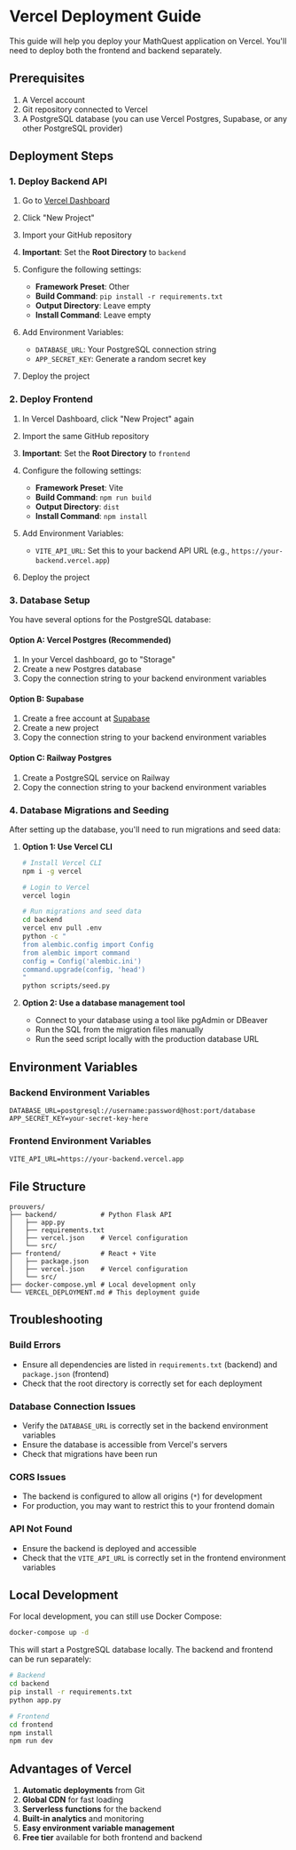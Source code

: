 # Vercel Deployment Guide

This guide will help you deploy your MathQuest application on Vercel. You'll need to deploy both the frontend and backend separately.

## Prerequisites

1. A Vercel account
2. Git repository connected to Vercel
3. A PostgreSQL database (you can use Vercel Postgres, Supabase, or any other PostgreSQL provider)

## Deployment Steps

### 1. Deploy Backend API

1. Go to [Vercel Dashboard](https://vercel.com/dashboard)
2. Click "New Project"
3. Import your GitHub repository
4. **Important**: Set the **Root Directory** to `backend`
5. Configure the following settings:
   - **Framework Preset**: Other
   - **Build Command**: `pip install -r requirements.txt`
   - **Output Directory**: Leave empty
   - **Install Command**: Leave empty

6. Add Environment Variables:
   - `DATABASE_URL`: Your PostgreSQL connection string
   - `APP_SECRET_KEY`: Generate a random secret key

7. Deploy the project

### 2. Deploy Frontend

1. In Vercel Dashboard, click "New Project" again
2. Import the same GitHub repository
3. **Important**: Set the **Root Directory** to `frontend`
4. Configure the following settings:
   - **Framework Preset**: Vite
   - **Build Command**: `npm run build`
   - **Output Directory**: `dist`
   - **Install Command**: `npm install`

5. Add Environment Variables:
   - `VITE_API_URL`: Set this to your backend API URL (e.g., `https://your-backend.vercel.app`)

6. Deploy the project

### 3. Database Setup

You have several options for the PostgreSQL database:

#### Option A: Vercel Postgres (Recommended)
1. In your Vercel dashboard, go to "Storage"
2. Create a new Postgres database
3. Copy the connection string to your backend environment variables

#### Option B: Supabase
1. Create a free account at [Supabase](https://supabase.com)
2. Create a new project
3. Copy the connection string to your backend environment variables

#### Option C: Railway Postgres
1. Create a PostgreSQL service on Railway
2. Copy the connection string to your backend environment variables

### 4. Database Migrations and Seeding

After setting up the database, you'll need to run migrations and seed data:

1. **Option 1: Use Vercel CLI**
   ```bash
   # Install Vercel CLI
   npm i -g vercel
   
   # Login to Vercel
   vercel login
   
   # Run migrations and seed data
   cd backend
   vercel env pull .env
   python -c "
   from alembic.config import Config
   from alembic import command
   config = Config('alembic.ini')
   command.upgrade(config, 'head')
   "
   python scripts/seed.py
   ```

2. **Option 2: Use a database management tool**
   - Connect to your database using a tool like pgAdmin or DBeaver
   - Run the SQL from the migration files manually
   - Run the seed script locally with the production database URL

## Environment Variables

### Backend Environment Variables
```
DATABASE_URL=postgresql://username:password@host:port/database
APP_SECRET_KEY=your-secret-key-here
```

### Frontend Environment Variables
```
VITE_API_URL=https://your-backend.vercel.app
```

## File Structure

```
prouvers/
├── backend/           # Python Flask API
│   ├── app.py
│   ├── requirements.txt
│   ├── vercel.json    # Vercel configuration
│   └── src/
├── frontend/          # React + Vite
│   ├── package.json
│   ├── vercel.json    # Vercel configuration
│   └── src/
├── docker-compose.yml # Local development only
└── VERCEL_DEPLOYMENT.md # This deployment guide
```

## Troubleshooting

### Build Errors
- Ensure all dependencies are listed in `requirements.txt` (backend) and `package.json` (frontend)
- Check that the root directory is correctly set for each deployment

### Database Connection Issues
- Verify the `DATABASE_URL` is correctly set in the backend environment variables
- Ensure the database is accessible from Vercel's servers
- Check that migrations have been run

### CORS Issues
- The backend is configured to allow all origins (`*`) for development
- For production, you may want to restrict this to your frontend domain

### API Not Found
- Ensure the backend is deployed and accessible
- Check that the `VITE_API_URL` is correctly set in the frontend environment variables

## Local Development

For local development, you can still use Docker Compose:

```bash
docker-compose up -d
```

This will start a PostgreSQL database locally. The backend and frontend can be run separately:

```bash
# Backend
cd backend
pip install -r requirements.txt
python app.py

# Frontend
cd frontend
npm install
npm run dev
```

## Advantages of Vercel

1. **Automatic deployments** from Git
2. **Global CDN** for fast loading
3. **Serverless functions** for the backend
4. **Built-in analytics** and monitoring
5. **Easy environment variable management**
6. **Free tier** available for both frontend and backend
